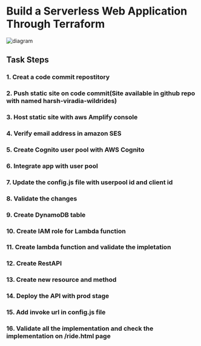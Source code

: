 # Build a Serverless Web Application Through Terraform

![diagram](https://user-images.githubusercontent.com/123379718/228842532-94419786-64a3-4c1a-a4e6-26751f6a9ee0.png)


## Task Steps
### 1. Creat a code commit repostitory
### 2. Push static site on code commit(Site available in github repo with named harsh-viradia-wildrides)
### 3. Host static site with aws Amplify console
### 4. Verify email address in amazon SES
### 5. Create Cognito user pool with AWS Cognito
### 6. Integrate app with user pool
### 7. Update the config.js file with userpool id and client id 
### 8. Validate the changes
### 9. Create DynamoDB table
### 10. Create IAM role for Lambda function
### 11. Create lambda function and validate the impletation
### 12. Create RestAPI 
### 13. Create new resource and method 
### 14. Deploy the API with prod stage
### 15. Add invoke url in config.js file
### 16. Validate all the implementation and check the implementation on /ride.html page
